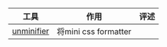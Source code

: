 | 工具                                                   | 作用                  | 评述  |
| ---------------------------------------------------- | ------------------- | --- |
| [unminifier](https://mrcoles.com/blog/css-unminify/) | 将mini css formatter |     |




